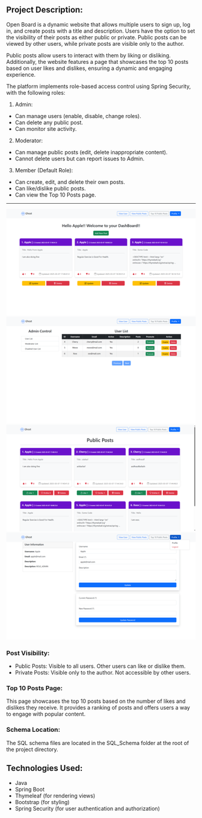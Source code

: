 ## Project Description:

Open Board is a dynamic website that allows multiple users to sign up, log in, and create posts with a title and description. Users have the option to set the visibility of their posts as either public or private. Public posts can be viewed by other users, while private posts are visible only to the author.

Public posts allow users to interact with them by liking or disliking. Additionally, the website features a page that showcases the top 10 posts based on user likes and dislikes, ensuring a dynamic and engaging experience.

The platform implements role-based access control using Spring Security, with the following roles:
1. Admin:
- Can manage users (enable, disable, change roles). 
- Can delete any public  post.
- Can monitor site activity.

2. Moderator:
- Can manage public posts (edit, delete inappropriate content).
- Cannot delete users but can report issues to Admin.

3. Member (Default Role):
- Can create, edit, and delete their own posts.
- Can like/dislike public posts.
- Can view the Top 10 Posts page.
  
---

![image alt](https://github.com/Nija89/OpenBoard/blob/c220590d3e6a4949e7fed8419126bd6c7c2adb1c/src/main/resources/static/images/1.png)
![image alt](https://github.com/Nija89/OpenBoard/blob/dc5fd53969fda9bbd90e1d26555730ae3e0c3a0e/src/main/resources/static/images/2.png)
![image alt](https://github.com/Nija89/OpenBoard/blob/dc5fd53969fda9bbd90e1d26555730ae3e0c3a0e/src/main/resources/static/images/3.png)
![image alt](https://github.com/Nija89/OpenBoard/blob/dc5fd53969fda9bbd90e1d26555730ae3e0c3a0e/src/main/resources/static/images/5.png)




### Post Visibility:

- Public Posts: Visible to all users. Other users can like or dislike them.
- Private Posts: Visible only to the author. Not accessible by other users.


### Top 10 Posts Page:

This page showcases the top 10 posts based on the number of likes and dislikes they receive. It provides a ranking of posts and offers users a way to engage with popular content.


### Schema Location:

The SQL schema files are located in the SQL_Schema folder at the root of the project directory.


## Technologies Used:
- Java
- Spring Boot
- Thymeleaf (for rendering views)
- Bootstrap (for styling)
- Spring Security (for user authentication and authorization)
